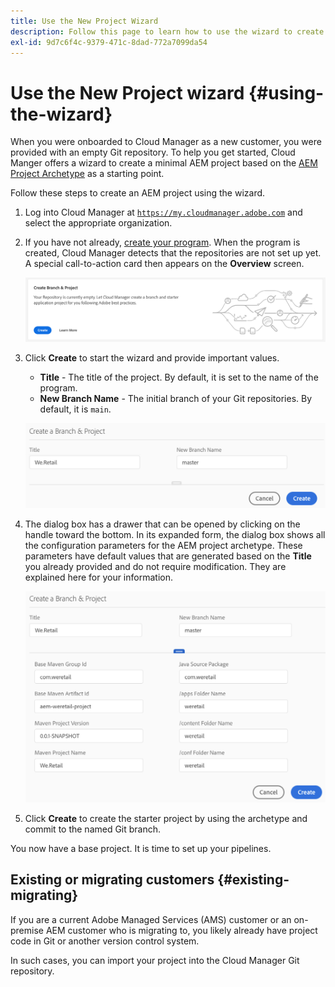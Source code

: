 ```yaml
---
title: Use the New Project Wizard
description: Follow this page to learn how to use the wizard to create an AEM Application Project
exl-id: 9d7c6f4c-9379-471c-8dad-772a7099da54
---
```


# Use the New Project wizard {#using-the-wizard}

When you were onboarded to Cloud Manager as a new customer, you were provided with an empty Git repository. To help you get started, Cloud Manger offers a wizard to create a minimal AEM project based on the [AEM Project Archetype](https://github.com/adobe/aem-project-archetype) as a starting point.

Follow these steps to create an AEM project using the wizard.

1. Log into Cloud Manager at [`https://my.cloudmanager.adobe.com`](https://my.cloudmanager.adobe.com) and select the appropriate organization.

1. If you have not already, [create your program](program-setup.md). When the program is created, Cloud Manager detects that the repositories are not set up yet. A special call-to-action card then appears on the **Overview** screen.

   ![Create project CTA](/help/assets/image2018-10-3_14-29-44.png)

1. Click **Create** to start the wizard and provide important values.

    * **Title** - The title of the project. By default, it is set to the name of the program.
    * **New Branch Name** - The initial branch of your Git repositories. By default, it is `main`. 

   ![Project values](/help/assets/screen_shot_2018-10-08at55825am.png)

1. The dialog box has a drawer that can be opened by clicking on the handle toward the bottom. In its expanded form, the dialog box shows all the configuration parameters for the AEM project archetype. These parameters have default values that are generated based on the **Title** you already provided and do not require modification. They are explained here for your information.

   ![Detailed archetype parameters](/help/assets/screen_shot_2018-10-08at60032am.png)

1. Click **Create** to create the starter project by using the archetype and commit to the named Git branch. 

You now have a base project. It is time to set up your pipelines.

## Existing or migrating customers {#existing-migrating}

If you are a current Adobe Managed Services (AMS) customer or an on-premise AEM customer who is migrating to, you likely already have project code in Git or another version control system.

In such cases, you can import your project into the Cloud Manager Git repository.
